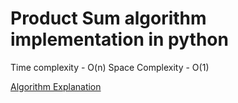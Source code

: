 # Product Sum algorithm implementation in python

Time complexity - O(n)
Space Complexity - O(1)

[Algorithm Explanation](https://dev.to/sfrasica/algorithms-product-sum-from-an-array-dc6)
